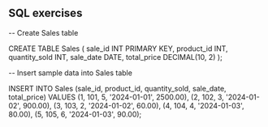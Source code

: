 ## SQL exercises
-- Create Sales table

CREATE TABLE Sales (
    sale_id INT PRIMARY KEY,
    product_id INT,
    quantity_sold INT,
    sale_date DATE,
    total_price DECIMAL(10, 2)
);

-- Insert sample data into Sales table

INSERT INTO Sales (sale_id, product_id, quantity_sold, sale_date, total_price) VALUES
(1, 101, 5, '2024-01-01', 2500.00),
(2, 102, 3, '2024-01-02', 900.00),
(3, 103, 2, '2024-01-02', 60.00),
(4, 104, 4, '2024-01-03', 80.00),
(5, 105, 6, '2024-01-03', 90.00);
